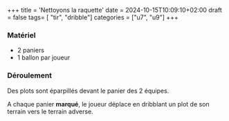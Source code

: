 +++
title = 'Nettoyons la raquette'
date = 2024-10-15T10:09:10+02:00
draft = false
tags= [ "tir", "dribble"]
categories = ["u7", "u9"]
+++

### Matériel

* 2 paniers
* 1 ballon par joueur

### Déroulement

Des plots sont éparpillés devant le panier des 2 équipes.

A chaque panier **marqué**, le joueur déplace en dribblant un plot de son terrain vers le terrain adverse.
